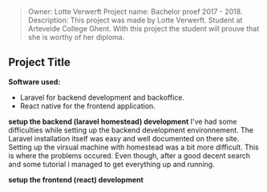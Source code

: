 > Owner: Lotte Verwerft 
> Project name: Bachelor proef 2017 - 2018. 
> Description: This project was made by Lotte Verwerft. Student at Artevelde College Ghent. With this project the student will prouve that she is worthy of her diploma.

## Project Title

**Software used:** 
- Laravel for backend development and backoffice. 
- React native for the frontend application. 

**setup the backend (laravel homestead) development**
I've had some difficulties while setting up the backend development environnement. The Laravel installation itself was easy and well documented on there site. Setting up the virsual machine with homestead was a bit more difficult. This is where the problems occured. Even though, after a good decent search and some tutorial i managed to get everything up and running. 


**setup the frontend (react) development**

